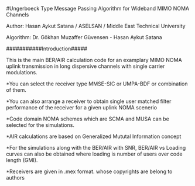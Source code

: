  #Ungerboeck Type Message Passing Algorithm for Wideband MIMO NOMA Channels
 
 Author: Hasan Aykut Satana / ASELSAN / Middle East Technical University
 
 Algorithm: Dr. Gökhan Muzaffer Güvensen - Hasan Aykut Satana 
 
###########Introduction#####

 This is the main BER/AIR calculation code for an examplary MIMO NOMA uplink transmission in long dispersive channels with single carrier modulations. 
 
*You can select the receiver type MMSE-SIC or UMPA-BDF or combination of them.

*You can also arrange a receiver to obtain single user matched filter performance of the receiver for a given uplink NOMA scenerio

*Code domain NOMA schemes which are SCMA and MUSA can be selected for the  simulations. 

*AIR calculations are based on Generalized Mututal Information concept

*For the simulations along with the BER/AIR with SNR,  BER/AIR vs Loading curves can also be obtained where loading is number of users over code length  (GMI). 

*Receivers are given in .mex format. whose copyrights are belong to authors
